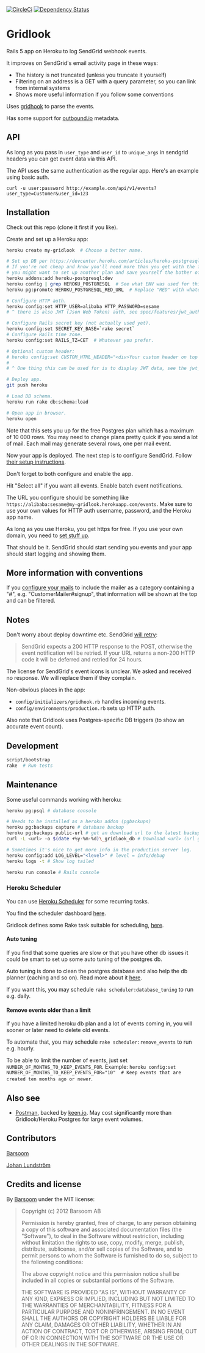 [![CircleCi](https://circleci.com/gh/barsoom/gridlook.svg?style=shield)](https://circleci.com/gh/barsoom/gridlook)
[![Dependency Status](https://gemnasium.com/badges/github.com/barsoom/gridlook.svg)](https://gemnasium.com/github.com/barsoom/gridlook)

# Gridlook

Rails 5 app on Heroku to log SendGrid webhook events.

It improves on SendGrid's email activity page in these ways:

  * The history is not truncated (unless you truncate it yourself)
  * Filtering on an address is a GET with a query parameter, so you can link from internal systems
  * Shows more useful information if you follow some conventions

Uses [gridhook](https://github.com/injekt/gridhook) to parse the events.

Has some support for [outbound.io](https://www.outbound.io/) metadata.

## API

As long as you pass in `user_type` and `user_id` to `unique_args` in sendgrid headers you can get event data via this API.

The API uses the same authentication as the regular app. Here's an example using basic auth.

    curl -u user:password http://example.com/api/v1/events?user_type=Customer&user_id=123

## Installation

Check out this repo (clone it first if you like).

Create and set up a Heroku app:

```bash
heroku create my-gridlook  # Choose a better name.

# Set up DB per https://devcenter.heroku.com/articles/heroku-postgresql
# If you're not cheap and know you'll need more than you get with the free plan,
# you might want to set up another plan and save yourself the bother of a plan migration.
heroku addons:add heroku-postgresql:dev
heroku config | grep HEROKU_POSTGRESQL  # See what ENV was used for this DB.
heroku pg:promote HEROKU_POSTGRESQL_RED_URL  # Replace "RED" with whatever ENV was used.

# Configure HTTP auth.
heroku config:set HTTP_USER=alibaba HTTP_PASSWORD=sesame
# ^ there is also JWT (Json Web Token) auth, see spec/features/jwt_authentication_spec.rb

# Configure Rails secret key (not actually used yet).
heroku config:set SECRET_KEY_BASE=`rake secret`
# Configure Rails time zone.
heroku config:set RAILS_TZ=CET  # Whatever you prefer.

# Optional custom header:
# heroku config:set CUSTOM_HTML_HEADER="<div>Your custom header on top of the page, can include ERB like <%= params[:action] %></div>"
#
# ^ One thing this can be used for is to display JWT data, see the jwt_authentication gem for docs on the available session data.

# Deploy app.
git push heroku

# Load DB schema.
heroku run rake db:schema:load

# Open app in browser.
heroku open
```

Note that this sets you up for the free Postgres plan which has a maximum of 10 000 rows. You may need to change plans pretty quick if you send a lot of mail. Each mail may generate several rows, one per mail event.

Now your app is deployed. The next step is to configure SendGrid. Follow [their setup instructions](http://sendgrid.com/docs/API_Reference/Webhooks/event.html).

Don't forget to both configure and enable the app.

Hit "Select all" if you want all events. Enable batch event notifications.

The URL you configure should be something like `https://alibaba:sesame@my-gridlook.herokuapp.com/events`. Make sure to use your own values for HTTP auth username, password, and the Heroku app name.

As long as you use Heroku, you get https for free. If you use your own domain, you need to [set stuff up](https://devcenter.heroku.com/articles/ssl).

That should be it. SendGrid should start sending you events and your app should start logging and showing them.

## More information with conventions

If you [configure your mails](http://thepugautomatic.com/2012/08/sendgrid-metadata-and-rails/) to include the mailer as a category containing a "#", e.g. "CustomerMailer#signup", that information will be shown at the top and can be filtered.

## Notes

Don't worry about deploy downtime etc. SendGrid [will retry](http://sendgrid.com/docs/API_Reference/Webhooks/event.html#-Requests):

> SendGrid expects a 200 HTTP response to the POST, otherwise the event notification will be retried.
> If your URL returns a non-200 HTTP code it will be deferred and retried for 24 hours.

The license for SendGrid's event icons is unclear. We asked and received no response. We will replace them if they complain.

Non-obvious places in the app:

* `config/initializers/gridhook.rb` handles incoming events.
* `config/environments/production.rb` sets up HTTP auth.

Also note that Gridlook uses Postgres-specific DB triggers (to show an accurate event count).

## Development
```bash
script/bootstrap
rake  # Run tests
```
## Maintenance

Some useful commands working with heroku:
```bash
heroku pg:psql # database console

# Needs to be installed as a heroku addon (pgbackups)
heroku pg:backups capture # database backup
heroku pg:backups public-url # get an download url to the latest backup
curl -L <url> -o $(date +%y-%m-%d)\_gridlook_db # Download <url> (url given by heroku pg:backups public-url) with format: year-month-day_gridlook_db

# Sometimes it's nice to get more info in the production server log.
heroku config:add LOG_LEVEL="<level>" # level = info/debug
heroku logs -t # Show log tailed

heroku run console # Rails console
```

### Heroku Scheduler

You can use [Heroku Scheduler](https://devcenter.heroku.com/articles/scheduler) for some recurring tasks.

You find the scheduler dashboard [here](https://scheduler.heroku.com/dashboard).

Gridlook defines some Rake task suitable for scheduling, [here](https://github.com/barsoom/gridlook/blob/master/lib/tasks/scheduler.rake).

#### Auto tuning

If you find that some queries are slow or that you have other db issues it could be smart to set up some auto tuning of the postgres db.

Auto tuning is done to clean the postgres database and also help the db planner (caching and so on). Read more about it [here](https://devcenter.heroku.com/articles/heroku-postgres-database-tuning).

If you want this, you may schedule `rake scheduler:database_tuning` to run e.g. daily.


#### Remove events older than a limit

If you have a limited heroku db plan and a lot of events coming in, you will sooner or later need to delete old events.

To automate that, you may schedule `rake scheduler:remove_events` to run e.g. hourly.

To be able to limit the number of events, just set `NUMBER_OF_MONTHS_TO_KEEP_EVENTS_FOR`. Example: `heroku config:set NUMBER_OF_MONTHS_TO_KEEP_EVENTS_FOR="10"  # Keep events that are created ten months ago or newer`.

## Also see

* [Postman](https://github.com/mynewsdesk/postman), backed by [keen.io](https://keen.io). May cost significantly more than Gridlook/Heroku Postgres for large event volumes.

## Contributors

[Barsoom](http://barsoom.se)

[Johan Lundström](https://github.com/johanlunds)

## Credits and license

By [Barsoom](http://barsoom.se) under the MIT license:

>  Copyright (c) 2012 Barsoom AB
>
>  Permission is hereby granted, free of charge, to any person obtaining a copy
>  of this software and associated documentation files (the "Software"), to deal
>  in the Software without restriction, including without limitation the rights
>  to use, copy, modify, merge, publish, distribute, sublicense, and/or sell
>  copies of the Software, and to permit persons to whom the Software is
>  furnished to do so, subject to the following conditions:
>
>  The above copyright notice and this permission notice shall be included in
>  all copies or substantial portions of the Software.
>
>  THE SOFTWARE IS PROVIDED "AS IS", WITHOUT WARRANTY OF ANY KIND, EXPRESS OR
>  IMPLIED, INCLUDING BUT NOT LIMITED TO THE WARRANTIES OF MERCHANTABILITY,
>  FITNESS FOR A PARTICULAR PURPOSE AND NONINFRINGEMENT. IN NO EVENT SHALL THE
>  AUTHORS OR COPYRIGHT HOLDERS BE LIABLE FOR ANY CLAIM, DAMAGES OR OTHER
>  LIABILITY, WHETHER IN AN ACTION OF CONTRACT, TORT OR OTHERWISE, ARISING FROM,
>  OUT OF OR IN CONNECTION WITH THE SOFTWARE OR THE USE OR OTHER DEALINGS IN
>  THE SOFTWARE.
